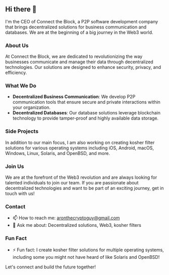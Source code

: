 ## Hi there 👋

I'm the CEO of Connect the Block, a P2P software development company that brings decentralized solutions for business communication and databases. We are at the beginning of a big journey in the Web3 world.

### About Us
At Connect the Block, we are dedicated to revolutionizing the way businesses communicate and manage their data through decentralized technologies. Our solutions are designed to enhance security, privacy, and efficiency.

### What We Do
- **Decentralized Business Communication**: We develop P2P communication tools that ensure secure and private interactions within your organization.
- **Decentralized Databases**: Our database solutions leverage blockchain technology to provide tamper-proof and highly available data storage.

### Side Projects
In addition to our main focus, I am also working on creating kosher filter solutions for various operating systems including iOS, Android, macOS, Windows, Linux, Solaris, and OpenBSD, and more.

### Join Us
We are at the forefront of the Web3 revolution and are always looking for talented individuals to join our team. If you are passionate about decentralized technologies and want to be part of an exciting journey, get in touch with us!

### Contact
- 📫 How to reach me: aronthecryptoguy@gmail.com
- 💬 Ask me about: Decentralized solutions, Web3, kosher filters

### Fun Fact
- ⚡ Fun fact: I create kosher filter solutions for multiple operating systems, including some you might not have heard of like Solaris and OpenBSD!

Let's connect and build the future together!

